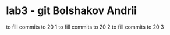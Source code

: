 # lab3 - git Bolshakov Andrii
to fill commits to 20 1
to fill commits to 20 2
to fill commits to 20 3
